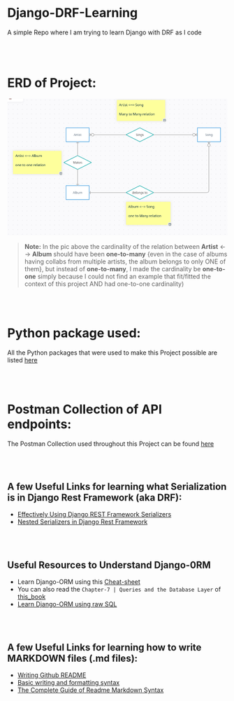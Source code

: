 # Django-DRF-Learning
A simple Repo where I am trying to learn Django with DRF as I code
<br>
<br>
<br>
<br>

# ERD of Project:

![A Pic of ERD of the Project](https://github.com/Usman-Far00q/Django-DRF-Learning/blob/main/ERD%20Diagram%20For%20Django_Project_1.png?raw=true)

> **Note:** In the pic above the cardinality of the relation between **Artist** <--> **Album** should have been **one-to-many** {even in the case of albums having collabs from multiple
artists, the album belongs to only ONE of them}, but instead of **one-to-many**, I made the cardinality be **one-to-one** simply because I could not find an example that fit/fitted the context of this project AND had one-to-one cardinality)


<br>
<br>

# Python package used:
All the Python packages that were used to make this Project possible are listed [here](https://github.com/Usman-Far00q/Django-DRF-Learning/blob/main/requirements.txt)


<br>
<br>

# Postman Collection of API endpoints:
The Postman Collection used throughout this Project can be found [here](https://github.com/Usman-Far00q/Django-DRF-Learning/blob/main/Project_Postman_Collection.json)


<br>
<br>

## A few Useful Links for learning what Serialization is in Django Rest Framework (aka DRF):  
- [Effectively Using Django REST Framework Serializers](https://testdriven.io/blog/drf-serializers/)  
- [Nested Serializers in Django Rest Framework](https://blog.devgenius.io/nested-serializers-in-django-rest-framework-6b36bf011074)
  
<br>
<br>

## Useful Resources to Understand Django-0RM
- Learn Django-ORM using this [Cheat-sheet](https://github.com/Usman-Far00q/Django-DRF-Learning/blob/main/Django%20ORM%20Cheat-Sheet.md)
- You can also read the ```Chapter-7 | Queries and the Database Layer``` of [this_book](https://github.com/Usman-Far00q/Django-DRF-Learning/blob/main/Daniel%20Audrey%20Feldroy%20-%20Two%20Scoops%20of%20Django%203.x%20(2020).pdf)
- [Learn Django-ORM using raw SQL](https://github.com/Usman-Far00q/Django-DRF-Learning/blob/main/Learn%20Django-ORM%20using%20raw%20SQL.pdf)


<br>
<br>

## A few Useful Links for learning how to write MARKDOWN files (.md files):  
- [Writing Github README](https://medium.com/analytics-vidhya/writing-github-readme-e593f278a796)
- [Basic writing and formatting syntax](https://docs.github.com/en/get-started/writing-on-github/getting-started-with-writing-and-formatting-on-github/basic-writing-and-formatting-syntax)
- [The Complete Guide of Readme Markdown Syntax](https://github.com/darsaveli/Readme-Markdown-Syntax/tree/main)
